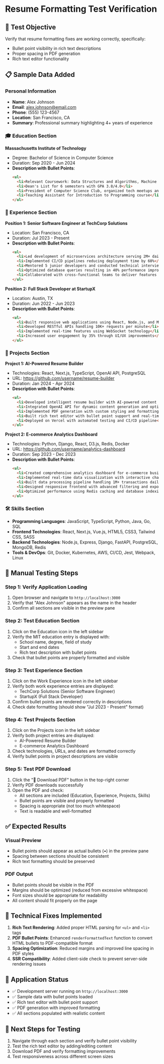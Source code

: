 # Resume Formatting Test Verification

## 🎯 Test Objective
Verify that resume formatting fixes are working correctly, specifically:
- Bullet point visibility in rich text descriptions
- Proper spacing in PDF generation
- Rich text editor functionality

## 📋 Sample Data Added

### Personal Information
- **Name**: Alex Johnson
- **Email**: alex.johnson@email.com
- **Phone**: (555) 123-4567
- **Location**: San Francisco, CA
- **Summary**: Professional summary highlighting 4+ years of experience

### 🎓 Education Section
**Massachusetts Institute of Technology**
- Degree: Bachelor of Science in Computer Science
- Duration: Sep 2020 - Jun 2024
- **Description with Bullet Points**:
  ```html
  <ul>
    <li>Relevant Coursework: Data Structures and Algorithms, Machine Learning, Database Systems</li>
    <li>Dean's List for 6 semesters with GPA 3.8/4.0</li>
    <li>President of Computer Science Club, organized tech meetups and hackathons</li>
    <li>Teaching Assistant for Introduction to Programming course</li>
  </ul>
  ```

### 💼 Experience Section
**Position 1: Senior Software Engineer at TechCorp Solutions**
- Location: San Francisco, CA
- Duration: Jul 2023 - Present
- **Description with Bullet Points**:
  ```html
  <ul>
    <li>Led development of microservices architecture serving 2M+ daily active users</li>
    <li>Implemented CI/CD pipelines reducing deployment time by 60%</li>
    <li>Mentored 5 junior developers and conducted technical interviews</li>
    <li>Optimized database queries resulting in 40% performance improvement</li>
    <li>Collaborated with cross-functional teams to deliver features on time</li>
  </ul>
  ```

**Position 2: Full Stack Developer at StartupX**
- Location: Austin, TX
- Duration: Jun 2022 - Jun 2023
- **Description with Bullet Points**:
  ```html
  <ul>
    <li>Built responsive web applications using React, Node.js, and MongoDB</li>
    <li>Developed RESTful APIs handling 10K+ requests per minute</li>
    <li>Implemented real-time features using WebSocket technology</li>
    <li>Increased user engagement by 35% through UI/UX improvements</li>
  </ul>
  ```

### 🔧 Projects Section
**Project 1: AI-Powered Resume Builder**
- Technologies: React, Next.js, TypeScript, OpenAI API, PostgreSQL
- URL: https://github.com/username/resume-builder
- Duration: Jan 2024 - Apr 2024
- **Description with Bullet Points**:
  ```html
  <ul>
    <li>Developed intelligent resume builder with AI-powered content suggestions</li>
    <li>Integrated OpenAI API for dynamic content generation and optimization</li>
    <li>Implemented PDF generation with custom styling and formatting</li>
    <li>Built rich text editor with bullet point support and real-time preview</li>
    <li>Deployed on Vercel with automated testing and CI/CD pipeline</li>
  </ul>
  ```

**Project 2: E-commerce Analytics Dashboard**
- Technologies: Python, Django, React, D3.js, Redis, Docker
- URL: https://github.com/username/analytics-dashboard
- Duration: Sep 2023 - Dec 2023
- **Description with Bullet Points**:
  ```html
  <ul>
    <li>Created comprehensive analytics dashboard for e-commerce businesses</li>
    <li>Implemented real-time data visualization with interactive charts and graphs</li>
    <li>Built data processing pipeline handling 1M+ transactions daily</li>
    <li>Designed responsive frontend with advanced filtering and export capabilities</li>
    <li>Optimized performance using Redis caching and database indexing</li>
  </ul>
  ```

### 🛠️ Skills Section
- **Programming Languages**: JavaScript, TypeScript, Python, Java, Go, SQL
- **Frontend Technologies**: React, Next.js, Vue.js, HTML5, CSS3, Tailwind CSS, SASS
- **Backend Technologies**: Node.js, Express, Django, FastAPI, PostgreSQL, MongoDB, Redis
- **Tools & DevOps**: Git, Docker, Kubernetes, AWS, CI/CD, Jest, Webpack, Linux

## 🧪 Manual Testing Steps

### Step 1: Verify Application Loading
1. Open browser and navigate to `http://localhost:3000`
2. Verify that "Alex Johnson" appears as the name in the header
3. Confirm all sections are visible in the preview pane

### Step 2: Test Education Section
1. Click on the Education icon in the left sidebar
2. Verify the MIT education entry is displayed with:
   - School name, degree, field of study
   - Start and end dates
   - Rich text description with bullet points
3. Check that bullet points are properly formatted and visible

### Step 3: Test Experience Section
1. Click on the Work Experience icon in the left sidebar
2. Verify both work experience entries are displayed:
   - TechCorp Solutions (Senior Software Engineer)
   - StartupX (Full Stack Developer)
3. Confirm bullet points are rendered correctly in descriptions
4. Check date formatting (should show "Jul 2023 - Present" format)

### Step 4: Test Projects Section
1. Click on the Projects icon in the left sidebar
2. Verify both project entries are displayed:
   - AI-Powered Resume Builder
   - E-commerce Analytics Dashboard
3. Check technologies, URLs, and dates are formatted correctly
4. Verify bullet points in project descriptions are visible

### Step 5: Test PDF Download
1. Click the "📄 Download PDF" button in the top-right corner
2. Verify PDF downloads successfully
3. Open the PDF and check:
   - All sections are included (Education, Experience, Projects, Skills)
   - Bullet points are visible and properly formatted
   - Spacing is appropriate (not too much whitespace)
   - Text is readable and well-formatted

## ✅ Expected Results

### Visual Preview
- Bullet points should appear as actual bullets (•) in the preview pane
- Spacing between sections should be consistent
- Rich text formatting should be preserved

### PDF Output
- Bullet points should be visible in the PDF
- Margins should be optimized (reduced from excessive whitespace)
- Font sizes should be appropriate for readability
- All content should fit properly on the page

## 🔧 Technical Fixes Implemented

1. **Rich Text Rendering**: Added proper HTML parsing for `<ul>` and `<li>` tags
2. **PDF Bullet Points**: Enhanced `renderFormattedText` function to convert HTML bullets to PDF-compatible format
3. **Spacing Optimization**: Reduced margins and improved line spacing in PDF styles
4. **SSR Compatibility**: Added client-side check to prevent server-side rendering issues

## 🚀 Application Status
- ✅ Development server running on `http://localhost:3000`
- ✅ Sample data with bullet points loaded
- ✅ Rich text editor with bullet point support
- ✅ PDF generation with improved formatting
- ✅ All sections populated with realistic content

## 📝 Next Steps for Testing
1. Navigate through each section and verify bullet point visibility
2. Test the rich text editor by adding/editing content
3. Download PDF and verify formatting improvements
4. Test responsiveness across different screen sizes